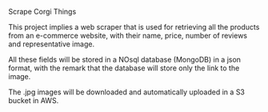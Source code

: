 Scrape Corgi Things

This project implies a web scraper that is used for retrieving all the products from an e-commerce website, with their
name, price, number of reviews and representative image.

All these fields will be stored in a NOsql database (MongoDB) in a json format, with the remark that the database will
store only the link to the image.

The .jpg images will be downloaded and automatically uploaded in a S3 bucket in AWS.